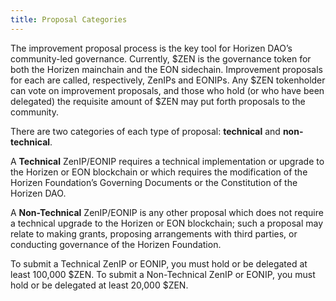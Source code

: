 ```yaml
---
title: Proposal Categories
---
```


The improvement proposal process is the key tool for Horizen DAO’s community-led governance. Currently, $ZEN is the governance token for both the Horizen mainchain and the EON sidechain. Improvement proposals for each are called, respectively, ZenIPs and EONIPs. Any $ZEN tokenholder can vote on improvement proposals, and those who hold (or who have been delegated) the requisite amount of $ZEN may put forth proposals to the community.

There are two categories of each type of proposal: **technical** and **non-technical**. 

A **Technical** ZenIP/EONIP requires a technical implementation or upgrade to the Horizen or EON blockchain or which requires the modification of the Horizen Foundation’s Governing Documents or the Constitution of the Horizen DAO. 

A **Non-Technical** ZenIP/EONIP is any other proposal which does not require a technical upgrade to the Horizen or EON blockchain; such a proposal may relate to making grants, proposing arrangements with third parties, or conducting governance of the Horizen Foundation.

To submit a Technical ZenIP or EONIP, you must hold or be delegated at least 100,000 $ZEN. To submit a Non-Technical ZenIP or EONIP, you must hold or be delegated at least 20,000 $ZEN. 
